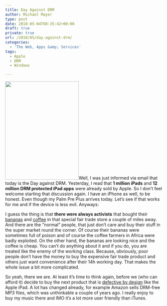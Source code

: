 ```yaml
---
title: Day Against DRM
author: Michael Mayer
type: post
date: 2010-05-04T08:35:42+00:00
draft: true
private: true
url: /2010/05/day-against-drm/
categories:
  - 'The Web, Apps &amp; Services'
tags:
  - Apple
  - DRM
  - Windows

---
```

[<img class="alignright size-full wp-image-1102" title="Fairtrade bananas" src="http://www.nulldevice.de/wp-content/uploads/2010/05/886f25263f.jpg" alt="" width="236" height="315" />][1]Well, I was just informed via email that today is the Day against DRM. Yesterday, I read that **1 million iPads** and **12 million DRM protected iPad apps** were already sold by Apple. So I don&#8217;t feel welcome starting that discussion again. I have an iPhone as well, to be honest. Even though my Palm Pre Plus arrives today. Let&#8217;s see if that works for me and if the device is less evil. Anyways:

I guess the thing is that **there were always activists** that bought their [bananas][2] and [coffee][3] in that special fair trade store a couple of miles away. And there are the &#8220;normal&#8221; people, that just don&#8217;t care and buy their stuff in the super market round the corner. Of course their bananas were sometimes full of poison and of course the coffee farmers in Africa were badly exploited. On the other hand, the bananas are looking nice and the coffee is cheap. You can&#8217;t do anything about it and if you do, you are treated like the enemy of the working class. Because, obviously, poor people don&#8217;t have the money to buy the expensive fair trade product and others just want convenience after their 14h working day. That makes the whole issue a bit more complicated.

So yeah, there we are. At least it&#8217;s time to think again, before we (who can afford it) decide to buy the next product that is [defective by design][4] like the Apple iPad. A lot has changed already, for example Amazon sells DRM-free MP3 files, which was unthinkable a couple of years ago. I really enjoy to buy my music there and IMO it&#8217;s a lot more user friendly than iTunes.

 [1]: http://www.nulldevice.de/wp-content/uploads/2010/05/886f25263f.jpg
 [2]: http://www.fairtrade.net/bananas.html
 [3]: http://www.fairtrade.net/coffee.html
 [4]: http://www.defectivebydesign.org/
